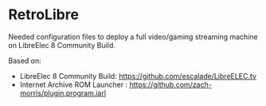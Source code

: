# RetroLibre
Needed configuration files to deploy a full video/gaming streaming machine on LibreElec 8 Community Build.

Based on:
- LibreElec 8 Community Build: https://github.com/escalade/LibreELEC.tv
- Internet Archive ROM Launcher : https://github.com/zach-morris/plugin.program.iarl
